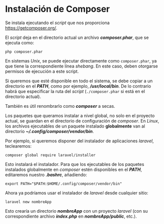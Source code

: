 # Instalación de Composer

Se instala ejecutando el *script* que nos proporciona <https://getcomposer.org/>.

El *script* deja en el directorio actual un archivo ***composer.phar***, que se ejecuta como:

```
php composer.phar
```

En sistemas *Unix*, se puede ejecutar directamente como `composer.phar`, ya que tiene la correspondiente línea *shebang*. En este caso, deben otorgarse permisos de ejecución a este script.

Si queremos que esté disponible en todo el sistema, se debe copiar a un directorio en el ***PATH***, como por ejemplo, ***/usr/local/bin***. De lo contrario habrá que especificar la ruta del *script* (`./composer.phar` si está en el directorio actual).

También es útil renombrarlo como ***composer*** a secas.

Los paquetes que queramos instalar a nivel global, no solo en el proyecto actual, se guardan en el directorio de configuración de *composer*. En *Linux*, los archivos ejecutables de un paquete instalado **globalmente** van al directorio ***~/.config/composer/vendor/bin***.

Por ejemplo, si queremos disponer del instalador de aplicaciones *laravel*, teclearemos:

```
composer global require laravel/installer
```

Esto instalará el instalador. Para que los ejecutables de los paquetes instalados globalmente en *composer* estén disponibles en el ***PATH***, editaremos nuestro ***.bashrc***, añadiendo:

```
export PATH="$PATH:$HOME/.config/composer/vendor/bin"
```

Ahora ya podríamos usar el instalador de *laravel* desde cualquier sitio:

```
laravel new nombreApp
```

Esto crearía un directorio ***nombreApp*** con un proyecto *laravel* (con su correspondiente archivo ***index.php*** en ***nombreApp/public***, etc.).
